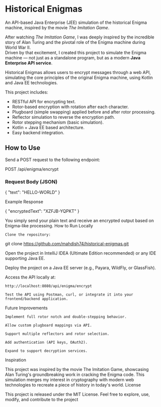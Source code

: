# Historical Enigmas

An API-based Java Enterprise (JEE) simulation of the historical Enigma machine, inspired by the movie *The Imitation Game*.

After watching *The Imitation Game*, I was deeply inspired by the incredible story of Alan Turing and the pivotal role of the Enigma machine during World War II.  
Driven by that excitement, I created this project to simulate the Enigma machine — not just as a standalone program, but as a modern **Java Enterprise API service**.

Historical Enigmas allows users to encrypt messages through a web API, simulating the core principles of the original Enigma machine, using Kotlin and Java EE technologies.

This project includes:
- RESTful API for encrypting text.
- Rotor-based encryption with rotation after each character.
- Plugboard (simple swapping) applied before and after rotor processing.
- Reflector simulation to reverse the encryption path.
- Rotor stepping mechanism (basic simulation).
- Kotlin + Java EE based architecture.
- Easy backend integration.

## How to Use

Send a POST request to the following endpoint:

POST /api/enigma/encrypt


### Request Body (JSON)

{
  "text": "HELLO-WORLD"
}

Example Response

{
  "encryptedText": "XZFJB-YQPKT"
}

You simply send your plain text and receive an encrypted output based on Enigma-like processing.
How to Run Locally

    Clone the repository:

git clone https://github.com/mahdish74/historical-enigmas.git

Open the project in IntelliJ IDEA (Ultimate Edition recommended) or any IDE supporting Java EE.

Deploy the project on a Java EE server (e.g., Payara, WildFly, or GlassFish).

Access the API locally at:

    http://localhost:8080/api/enigma/encrypt

    Test the API using Postman, curl, or integrate it into your frontend/backend application.

Future Improvements

    Implement full rotor notch and double-stepping behavior.

    Allow custom plugboard mappings via API.

    Support multiple reflectors and rotor selection.

    Add authentication (API keys, OAuth2).

    Expand to support decryption services.

Inspiration

This project was inspired by the movie The Imitation Game, showcasing Alan Turing's groundbreaking work in cracking the Enigma code.
This simulation merges my interest in cryptography with modern web technologies to recreate a piece of history in today's world.
License

This project is released under the MIT License.
Feel free to explore, use, modify, and contribute to the project

